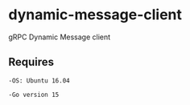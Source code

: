 # dynamic-message-client
gRPC Dynamic Message client
## Requires
`-OS: Ubuntu 16.04`

`-Go version 15`